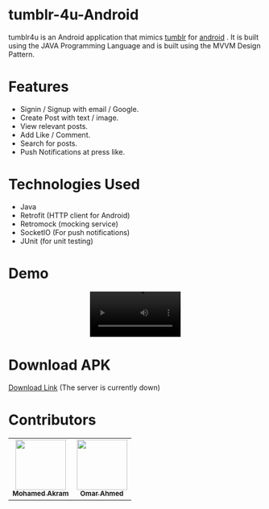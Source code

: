 # tumblr-4u-Android
tumblr4u is an Android application that mimics [tumblr](https://www.tumblr.com/) for [android](https://play.google.com/store/apps/details?id=com.tumblr) . It is built using the JAVA Programming Language and is built using the MVVM Design Pattern.

# Features
- Signin / Signup with email / Google.
- Create Post with text / image.
- View relevant posts.
- Add Like / Comment.
- Search for posts.
- Push Notifications at press like.

# Technologies Used
- Java
- Retrofit (HTTP client for Android)
- Retromock (mocking service)
- SocketIO (For push notifications)
- JUnit (for unit testing)

# Demo

<div align="center">
  <video src='https://user-images.githubusercontent.com/69890013/151052524-3bef7596-8219-4499-9f0e-265a9bae34fa.mp4' width=180/>
</div>


# Download APK
[Download Link](https://drive.google.com/file/d/1vNj-znZBXCZs1FdtAMq-89bpAf7lWB9M/view?usp=sharing) (The server is currently down)

# Contributors
<div align="center">
  <table>
    <tr>
          <td align="center"><a href="https://github.com/mohamed99akram"><img src="https://avatars.githubusercontent.com/u/69890013?v=4" width="100px;" alt=""/><br /><sub><b>Mohamed Akram</b></sub></a><br />
          </td>
          <td align="center"><a href="https://github.com/Omar-ahmed314"><img src="https://avatars.githubusercontent.com/u/62177195?v=4" width="100px;" alt=""/><br /><sub><b>Omar Ahmed</b></sub></a><br />
          </td>
    </tr>
  </table>
</div>
